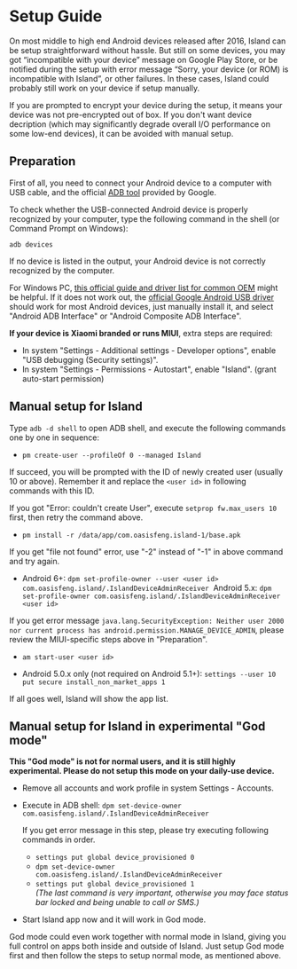Setup Guide
===========

On most middle to high end Android devices released after 2016, Island can be setup straightforward without hassle. But still on some devices, you may got “incompatible with your device” message on Google Play Store, or be notified during the setup with error message “Sorry, your device (or ROM) is incompatible with Island”, or other failures. In these cases, Island could probably still work on your device if setup manually.

If you are prompted to encrypt your device during the setup, it means your device was not pre-encrypted out of box. If you don't want device decription (which may significantly degrade overall I/O performance on some low-end devices), it can be avoided with manual setup.


Preparation
-----------
First of all, you need to connect your Android device to a computer with USB cable, and the official [ADB tool](https://developer.android.com/studio/releases/platform-tools.html) provided by Google.

To check whether the USB-connected Android device is properly recognized by your computer, type the following command in the shell (or Command Prompt on Windows):

`adb devices`

If no device is listed in the output, your Android device is not correctly recognized by the computer.

For Windows PC, [this official guide and driver list for common OEM](https://developer.android.com/studio/run/oem-usb.html) might be helpful. If it does not work out, the [official Google Android USB driver](http://dl.google.com/android/repository/usb_driver_r11-windows.zip) should work for most Android devices, just manually install it, and select "Android ADB Interface" or "Android Composite ADB Interface".

**If your device is Xiaomi branded or runs MIUI**, extra steps are required:

- In system "Settings - Additional settings - Developer options", enable "USB debugging (Security settings)".
- In system "Settings - Permissions - Autostart", enable "Island". (grant auto-start permission)

Manual setup for Island
-----------------------
Type `adb -d shell` to open ADB shell, and execute the following commands one by one in sequence:

- `pm create-user --profileOf 0 --managed Island`

If succeed, you will be prompted with the ID of newly created user (usually 10 or above). Remember it and replace the `<user id>` in following commands with this ID.

If you got "Error: couldn't create User", execute `setprop fw.max_users 10` first, then retry the command above.

- `pm install -r /data/app/com.oasisfeng.island-1/base.apk`

If you get "file not found" error, use "-2" instead of "-1" in above command and try again.

- Android 6+: `dpm set-profile-owner --user <user id> com.oasisfeng.island/.IslandDeviceAdminReceiver` 
Android 5.x: `dpm set-profile-owner com.oasisfeng.island/.IslandDeviceAdminReceiver <user id>`

If you get error message `java.lang.SecurityException: Neither user 2000 nor current process has android.permission.MANAGE_DEVICE_ADMIN`, please review the MIUI-specific steps above in "Preparation".

- `am start-user <user id>`

- Android 5.0.x only (not required on Android 5.1+): `settings --user 10 put secure install_non_market_apps 1`

If all goes well, Island will show the app list.

Manual setup for Island in experimental "God mode"
--------------------------------------------------

**This "God mode" is not for normal users, and it is still highly experimental. Please do not setup this mode on your daily-use device.**

- Remove all accounts and work profile in system Settings - Accounts.

- Execute in ADB shell: `dpm set-device-owner com.oasisfeng.island/.IslandDeviceAdminReceiver`

  If you get error message in this step, please try executing following commands in order.  
  - `settings put global device_provisioned 0`  
  - `dpm set-device-owner com.oasisfeng.island/.IslandDeviceAdminReceiver`  
  - `settings put global device_provisioned 1`  
  *(The last command is very important, otherwise you may face status bar locked and being unable to call or SMS.)*

- Start Island app now and it will work in God mode.

God mode could even work together with normal mode in Island, giving you full control on apps both inside and outside of Island. Just setup God mode first and then follow the steps to setup normal mode, as mentioned above.
